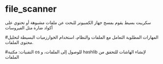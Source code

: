 # file_scanner
 سكريبت بسيط يقوم بمسح جهاز الكمبيوتر للبحث عن ملفات مشبوهة أو تحتوي على أكواد ضارة مثل الفيروسات

#المهارات المطلوبة 
 التعامل مع الملفات والنظام،
 استخدام الخوارزميات البسيطة لتحليل محتوى الملفات.
 
#التقنيات:
مكتبة os للوصول إلى الملفات،
و hashlib لإنشاء الهاشات للتحقق من الملفات
